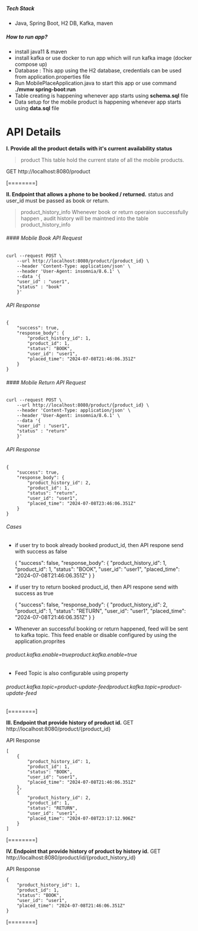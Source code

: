 ##### Tech Stack
- Java, Spring Boot, H2 DB, Kafka, maven

##### How to run app?
- install java11 & maven
- install kafka or use docker to run app which will run kafka image (docker compose up)
- Database : This app using the H2 database, credentials can be used from application.properties file
- Run MobilePlaceApplication.java to start this app or use command **./mvnw spring-boot:run**
- Table creating is happening whenever app starts using **schema.sql** file
- Data setup for the mobile product is happening whenever app starts using **data.sql** file

# API Details

**I. Provide all the product details with it's current availability status**
> product
This table hold the current state of all the mobile products.

GET http://localhost:8080/product

[========]

**II. Endpoint that allows a phone to be booked / returned.**
status and user_id must be passed as book or return.
> product_history_info
Whenever book or return operaion successfully happen , audit history will be maintned into the table  product_history_info

###### #### Mobile Book API Request

    curl --request POST \
        --url http://localhost:8080/product/{product_id} \
        --header 'Content-Type: application/json' \
        --header 'User-Agent: insomnia/8.6.1' \
        --data '{
        "user_id" : "user1",
        "status" : "book"
        }'

###### API Response


    {
    	"success": true,
    	"response_body": {
    		"product_history_id": 1,
    		"product_id": 1,
    		"status": "BOOK",
    		"user_id": "user1",
    		"placed_time": "2024-07-08T21:46:06.351Z"
    	}
    }



###### #### Mobile Return API Request

    curl --request POST \
        --url http://localhost:8080/product/{product_id} \
        --header 'Content-Type: application/json' \
        --header 'User-Agent: insomnia/8.6.1' \
        --data '{
        "user_id" : "user1",
        "status" : "return"
        }'

###### API Response


    {
    	"success": true,
    	"response_body": {
    		"product_history_id": 2,
    		"product_id": 1,
    		"status": "return",
    		"user_id": "user1",
    		"placed_time": "2024-07-08T23:46:06.351Z"
    	}
    }


###### Cases
- if user try to book already booked product_id, then API respone send with success as false


    {
    	"success": false,
    	"response_body": {
    		"product_history_id": 1,
    		"product_id": 1,
    		"status": "BOOK",
    		"user_id": "user1",
    		"placed_time": "2024-07-08T21:46:06.351Z"
    	}
    }


- if user try to return booked product_id, then API respone send with success as true


    {
    	"success": false,
    	"response_body": {
    		"product_history_id": 2,
    		"product_id": 1,
    		"status": "RETURN",
    		"user_id": "user1",
    		"placed_time": "2024-07-08T21:46:06.351Z"
    	}
    }

- Whenever an successful booking or return happened, feed will be sent to kafka topic. This feed enable or disable configured by using the application.proprites
###### product.kafka.enable=trueproduct.kafka.enable=true
- Feed Topic is also configurable using property
###### product.kafka.topic=product-update-feedproduct.kafka.topic=product-update-feed

[========]

**III. Endpoint that provide history of product id.**
GET http://localhost:8080/product/{product_id}

API Response

    [
    	{
    		"product_history_id": 1,
    		"product_id": 1,
    		"status": "BOOK",
    		"user_id": "user1",
    		"placed_time": "2024-07-08T21:46:06.351Z"
    	},
    	{
    		"product_history_id": 2,
    		"product_id": 1,
    		"status": "RETURN",
    		"user_id": "user1",
    		"placed_time": "2024-07-08T23:17:12.906Z"
    	}
    ]


[========]

**IV. Endpoint that provide history of product by history id.**
GET http://localhost:8080/product/id/{product_history_id}

API Response

    {
    	"product_history_id": 1,
    	"product_id": 1,
    	"status": "BOOK",
    	"user_id": "user1",
    	"placed_time": "2024-07-08T21:46:06.351Z"
    }
[========]
